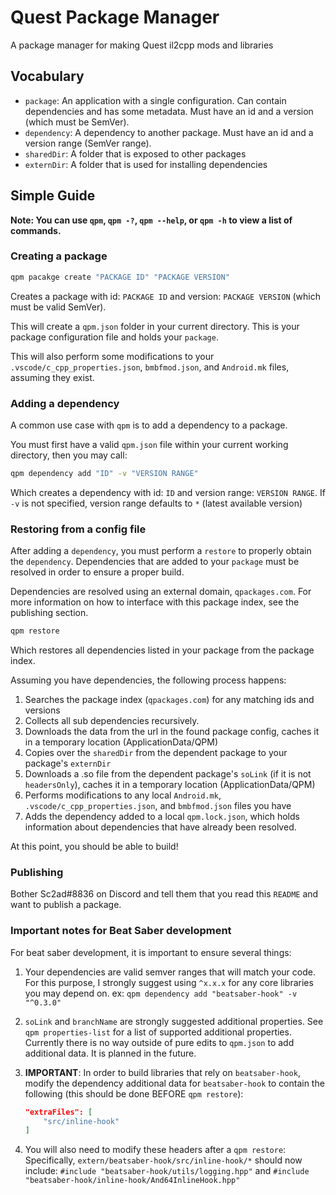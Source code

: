 # Quest Package Manager

A package manager for making Quest il2cpp mods and libraries

## Vocabulary

- `package`: An application with a single configuration. Can contain dependencies and has some metadata. Must have an id and a version (which must be SemVer).
- `dependency`: A dependency to another package. Must have an id and a version range (SemVer range).
- `sharedDir`: A folder that is exposed to other packages
- `externDir`: A folder that is used for installing dependencies

## Simple Guide

**Note: You can use `qpm`, `qpm -?`, `qpm --help`, or `qpm -h` to view a list of commands.**

### Creating a package

```bash
qpm pacakge create "PACKAGE ID" "PACKAGE VERSION"
```

Creates a package with id: `PACKAGE ID` and version: `PACKAGE VERSION` (which must be valid SemVer).

This will create a `qpm.json` folder in your current directory. This is your package configuration file and holds your `package`.

This will also perform some modifications to your `.vscode/c_cpp_properties.json`, `bmbfmod.json`, and `Android.mk` files, assuming they exist.

### Adding a dependency

A common use case with `qpm` is to add a dependency to a package.

You must first have a valid `qpm.json` file within your current working directory, then you may call:

```bash
qpm dependency add "ID" -v "VERSION RANGE"
```

Which creates a dependency with id: `ID` and version range: `VERSION RANGE`. If `-v` is not specified, version range defaults to `*` (latest available version)

### Restoring from a config file

After adding a `dependency`, you must perform a `restore` to properly obtain the `dependency`. Dependencies that are added to your `package` must be resolved in order to ensure a proper build.

Dependencies are resolved using an external domain, `qpackages.com`. For more information on how to interface with this package index, see the publishing section.

```bash
qpm restore
```

Which restores all dependencies listed in your package from the package index.

Assuming you have dependencies, the following process happens:

1. Searches the package index (`qpackages.com`) for any matching ids and versions
2. Collects all sub dependencies recursively.
3. Downloads the data from the url in the found package config, caches it in a temporary location (ApplicationData/QPM)
4. Copies over the `sharedDir` from the dependent package to your package's `externDir`
5. Downloads a .so file from the dependent package's `soLink` (if it is not `headersOnly`), caches it in a temporary location (ApplicationData/QPM)
6. Performs modifications to any local `Android.mk`, `.vscode/c_cpp_properties.json`, and `bmbfmod.json` files you have
7. Adds the dependency added to a local `qpm.lock.json`, which holds information about dependencies that have already been resolved.

At this point, you should be able to build!

### Publishing

Bother Sc2ad#8836 on Discord and tell them that you read this `README` and want to publish a package.

### Important notes for Beat Saber development

For beat saber development, it is important to ensure several things:

1. Your dependencies are valid semver ranges that will match your code. For this purpose, I strongly suggest using `^x.x.x` for any core libraries you may depend on. ex: `qpm dependency add "beatsaber-hook" -v "^0.3.0"`
2. `soLink` and `branchName` are strongly suggested additional properties. See `qpm properties-list` for a list of supported additional properties. Currently there is no way outside of pure edits to `qpm.json` to add additional data. It is planned in the future.
3. **IMPORTANT**: In order to build libraries that rely on `beatsaber-hook`, modify the dependency additional data for `beatsaber-hook` to contain the following (this should be done BEFORE `qpm restore`):

    ```json
    "extraFiles": [
        "src/inline-hook"
    ]
    ```

4. You will also need to modify these headers after a `qpm restore`: Specifically, `extern/beatsaber-hook/src/inline-hook/*` should now include: `#include "beatsaber-hook/utils/logging.hpp"` and `#include "beatsaber-hook/inline-hook/And64InlineHook.hpp"`